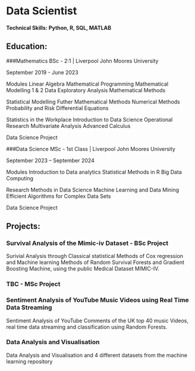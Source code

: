 # Data Scientist

#### Technical Skills: Python, R, SQL, MATLAB

## Education:
###Mathematics BSc - 2:1 | Liverpool John Moores University

September 2019 - June 2023

Modules
Linear Algebra
Mathematical Programming
Mathematical Modelling 1 & 2
Data Exploratory Analysis
Mathematical Methods

Statistical Modelling
Futher Mathematical Methods
Numerical Methods 
Probability and Risk
Differential Equations

Statistics in the Workplace
Introduction to Data Science
Operational Research
Multivariate Analysis
Advanced Calculus

Data Science Project

###Data Science MSc - 1st Class | Liverpool John Moores University

September 2023 – September 2024

Modules
Introduction to Data analytics
Statistical Methods in R
Big Data Computing

Research Methods in Data Science
Machine Learning and Data Mining
Efficient Algorithms for Complex Data Sets

Data Science Project


## Projects:
### Survival Analysis of the Mimic-iv Dataset - BSc Project

Surivial Analysis through Classical statistical Methods of Cox regression and Machine learning Methods of Random Survival Forests and Gradient Boosting Machine, using the public Medical Dataset MIMIC-IV.

### TBC - MSc Project

### Sentiment Analysis of YouTube Music Videos using Real Time Data Streaming

Sentiment Analysis of YouTube Comments of the UK top 40 music Videos, real time data streaming and classification using Random Forests.

### Data Analysis and Visualisation

Data Analysis and Visualisation and 4 different datasets from the machine learning repository

